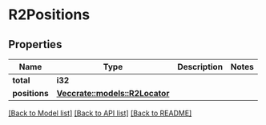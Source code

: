 # R2Positions

## Properties

Name | Type | Description | Notes
------------ | ------------- | ------------- | -------------
**total** | **i32** |  | 
**positions** | [**Vec<crate::models::R2Locator>**](R2Locator.md) |  | 

[[Back to Model list]](../README.md#documentation-for-models) [[Back to API list]](../README.md#documentation-for-api-endpoints) [[Back to README]](../README.md)


